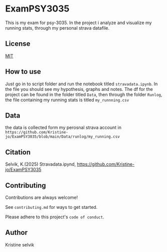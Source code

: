 # ExamPSY3035
This is my exam for psy-3035. In the project i analyze and visualize my running stats, through my personal strava datafile. 

## License
[MIT](https://choosealicense.com/licenses/mit/)

## How to use
Just go in to script folder and run the notebook titled `stravadata.ipynb`. In the file you should see my hypothesis, graphs and notes.
The df for the project can be found in the folder titled `Data`, then through the folder `Runlog`, the file containing my running stats is titled `my_runnning.csv`

## Data
the data is collected form my perosnal strava account in `https://github.com/Kristine-jo/ExamPSY3035/blob/main/Data/runlog/my_running.csv`

## Citation
Selvik, K.(2025) Stravadata.ipynd, https://github.com/Kristine-jo/ExamPSY3035


## Contributing
Contributions are always welcome!

See `contributing.md` for ways to get started.

Please adhere to this project's `code of conduct`.

## Author
Kristine selvik

